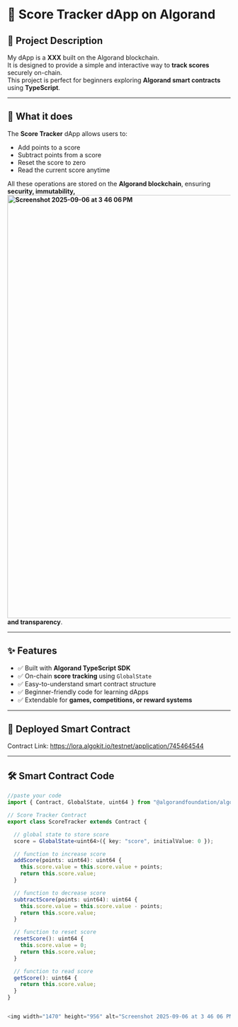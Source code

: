 # 🎯 Score Tracker dApp on Algorand

## 📌 Project Description
My dApp is a **XXX** built on the Algorand blockchain.  
It is designed to provide a simple and interactive way to **track scores** securely on-chain.  
This project is perfect for beginners exploring **Algorand smart contracts** using **TypeScript**.

---

## 🚀 What it does
The **Score Tracker** dApp allows users to:
- Add points to a score  
- Subtract points from a score  
- Reset the score to zero  
- Read the current score anytime  

All these operations are stored on the **Algorand blockchain**, ensuring **security, immutability,<img width="1470" height="956" alt="Screenshot 2025-09-06 at 3 46 06 PM" src="https://github.com/user-attachments/assets/017b7b2a-4b9c-4644-b9ba-53e38a094866" />
 and transparency**.


---

## ✨ Features
- ✅ Built with **Algorand TypeScript SDK**  
- ✅ On-chain **score tracking** using `GlobalState`  
- ✅ Easy-to-understand smart contract structure  
- ✅ Beginner-friendly code for learning dApps  
- ✅ Extendable for **games, competitions, or reward systems**  

---

## 🔗 Deployed Smart Contract
Contract Link: https://lora.algokit.io/testnet/application/745464544

---

## 🛠️ Smart Contract Code
```ts
//paste your code
import { Contract, GlobalState, uint64 } from "@algorandfoundation/algorand-typescript";

// Score Tracker Contract
export class ScoreTracker extends Contract {

  // global state to store score
  score = GlobalState<uint64>({ key: "score", initialValue: 0 });

  // function to increase score
  addScore(points: uint64): uint64 {
    this.score.value = this.score.value + points;
    return this.score.value;
  }

  // function to decrease score
  subtractScore(points: uint64): uint64 {
    this.score.value = this.score.value - points;
    return this.score.value;
  }

  // function to reset score
  resetScore(): uint64 {
    this.score.value = 0;
    return this.score.value;
  }

  // function to read score
  getScore(): uint64 {
    return this.score.value;
  }
} 


<img width="1470" height="956" alt="Screenshot 2025-09-06 at 3 46 06 PM" src="https://github.com/user-attachments/assets/6c0b93eb-0089-4a0b-b287-bdfb6cc2a16d" />
